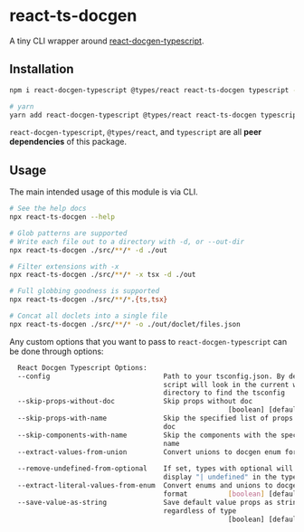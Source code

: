 # react-ts-docgen

A tiny CLI wrapper around [react-docgen-typescript](https://github.com/styleguidist/react-docgen-typescript).

## Installation

```bash
npm i react-docgen-typescript @types/react react-ts-docgen typescript --save-dev

# yarn
yarn add react-docgen-typescript @types/react react-ts-docgen typescript --dev
```

`react-docgen-typescript`, `@types/react`, and `typescript` are all **peer dependencies** of this package.

## Usage

The main intended usage of this module is via CLI.

```bash
# See the help docs
npx react-ts-docgen --help

# Glob patterns are supported
# Write each file out to a directory with -d, or --out-dir
npx react-ts-docgen ./src/**/* -d ./out

# Filter extensions with -x
npx react-ts-docgen ./src/**/* -x tsx -d ./out

# Full globbing goodness is supported
npx react-ts-docgen ./src/**/*.{ts,tsx}

# Concat all doclets into a single file
npx react-ts-docgen ./src/**/* -o ./out/doclet/files.json
```

Any custom options that you want to pass to `react-docgen-typescript` can be done through options:

```bash
  React Docgen Typescript Options:
  --config                            Path to your tsconfig.json. By default the
                                      script will look in the current working
                                      directory to find the tsconfig    [string]
  --skip-props-without-doc            Skip props without doc
                                                      [boolean] [default: false]
  --skip-props-with-name              Skip the specified list of props without
                                      doc                                [array]
  --skip-components-with-name         Skip the components with the specified
                                      name                               [array]
  --extract-values-from-union         Convert unions to docgen enum format
                                                                       [boolean]
  --remove-undefined-from-optional    If set, types with optional will not
                                      display "| undefined" in the type[boolean]
  --extract-literal-values-from-enum  Convert enums and unions to docgen enum
                                      format          [boolean] [default: false]
  --save-value-as-string              Save default value props as strings
                                      regardless of type
                                                      [boolean] [default: false]
```
